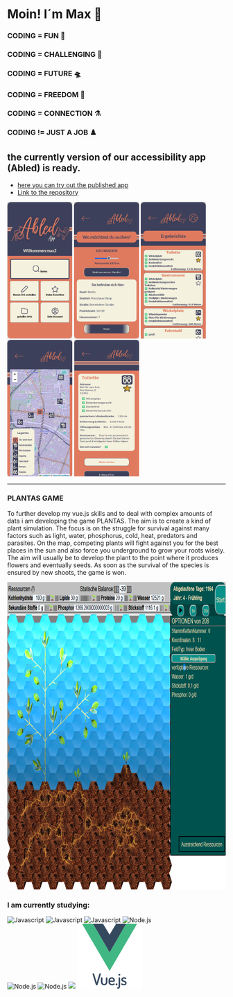 # Moin! I´m Max 👋

### CODING = FUN 🌋                        
                                               
### CODING = CHALLENGING 🤺                   
                                               
### CODING = FUTURE 🛸                     
    
### CODING = FREEDOM 🐳
    
### CODING = CONNECTION ⚗️
    
### CODING != JUST A JOB ♟️

## the currently version of our accessibility app (Abled) is ready. 
* <a href="https://abledapp.netlify.app/">here you can try out the published app</a>
*  <a href="https://github.com/mullerow/Abled-App">Link to the repository </a>  
<div >
 <img src="landingpage.png" alt=abled-app-landingpage" width="150"; height= "315px";/>
  <img src="Suchfunktion.png" alt=abled-app-Searchpage" width="150"; height= "315px";/>
  <img src="Resultlist.png" alt=abled-app-resultlist" width="150"; height= "315px";/>
  <img src="abledmap.png" alt=abled-app-map" width="150"; height= "315px";/>
  <img src="detailview.png" alt=abled-app-Infogpage" width="150"; height= "315px";/>
 
</div>
<hr>
<h3>PLANTAS GAME</h3>
  
  <p>
To further develop my vue.js skills and to deal with complex amounts of data i am developing the game PLANTAS. The aim is to create a kind of plant simulation. The focus is on the struggle for survival against many factors such as light, water, phosphorus, cold, heat, predators and parasites. On the map, competing plants will fight against you for the best places in the sun and also force you underground to grow your roots wisely. The aim will usually be to develop the plant to the point where it produces flowers and eventually seeds. As soon as the survival of the species is ensured by new shoots, the game is won.
  </p>
 <img src="Plantas-state-06.08.24.png" alt=Plantas-Game" width="999"; height= "709px";/>
<div >
  
</div>
<h3>I am currently studying:</h3>

<div >
  <img src="https://logowik.com/content/uploads/images/492_html5.jpg" alt="Javascript" width="150"/>
  <img src="https://logowik.com/content/uploads/images/123_css3.jpg" alt="Javascript" width="150"/>
  <img src="https://logowik.com/content/uploads/images/3799-javascript.jpg" alt="Javascript" width="150"/>
  <img src="https://logowik.com/content/uploads/images/node-js6304.logowik.com.webp" alt="Node.js" width="150"/>
  <br>
  <img src="https://www.cypress.io/images/layouts/cypress-logo.svg" alt="Node.js" width="150">
  <img src="https://pinia.vuejs.org/logo.svg" alt="Node.js" width="150">
  <img src="https://github-readme-stats.vercel.app/api/top-langs/?username=mullerow&theme=tokyonight"> 
<img src="vuejs-original-wordmark.svg" alt=Vue.js" width="150">
  
</div>



